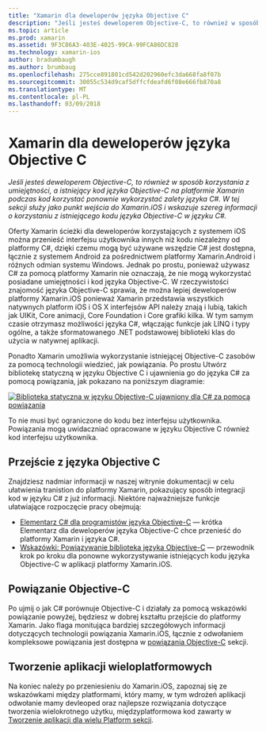 ```yaml
---
title: "Xamarin dla deweloperów języka Objective C"
description: "Jeśli jesteś deweloperem Objective-C, to również w sposób korzystania z umiejętności, a istniejący kod języka Objective-C na platformie Xamarin podczas kod korzystać ponownie wykorzystać zalety języka C#. W tej sekcji służy jako punkt wejścia do Xamarin.iOS i wskazuje szereg informacji o korzystaniu z istniejącego kodu języka Objective-C w języku C#."
ms.topic: article
ms.prod: xamarin
ms.assetid: 9F3C86A3-403E-4025-99CA-99FCA86DC828
ms.technology: xamarin-ios
author: bradumbaugh
ms.author: brumbaug
ms.openlocfilehash: 275cce891801cd542d202960efc3da668fa8f07b
ms.sourcegitcommit: 30055c534d9caf5dffcfdeafd6f08e666fb870a8
ms.translationtype: MT
ms.contentlocale: pl-PL
ms.lasthandoff: 03/09/2018
---
```

# <a name="xamarin-for-objective-c-developers"></a>Xamarin dla deweloperów języka Objective C

_Jeśli jesteś deweloperem Objective-C, to również w sposób korzystania z umiejętności, a istniejący kod języka Objective-C na platformie Xamarin podczas kod korzystać ponownie wykorzystać zalety języka C#. W tej sekcji służy jako punkt wejścia do Xamarin.iOS i wskazuje szereg informacji o korzystaniu z istniejącego kodu języka Objective-C w języku C#._

Oferty Xamarin ścieżki dla deweloperów korzystających z systemem iOS można przenieść interfejsu użytkownika innych niż kodu niezależny od platformy C#, dzięki czemu mogą być używane wszędzie C# jest dostępna, łącznie z systemem Android za pośrednictwem platformy Xamarin.Android i różnych odmian systemu Windows. Jednak po prostu, ponieważ używasz C# za pomocą platformy Xamarin nie oznaczają, że nie mogą wykorzystać posiadane umiejętności i kod języka Objective-C. W rzeczywistości znajomość języka Objective-C sprawia, że można lepiej deweloperów platformy Xamarin.iOS ponieważ Xamarin przedstawia wszystkich natywnych platform iOS i OS X interfejsów API należy znają i lubią, takich jak UIKit, Core animacji, Core Foundation i Core grafiki kilka. W tym samym czasie otrzymasz możliwości języka C#, włączając funkcje jak LINQ i typy ogólne, a także sformatowanego .NET podstawowej biblioteki klas do użycia w natywnej aplikacji.

Ponadto Xamarin umożliwia wykorzystanie istniejącej Objective-C zasobów za pomocą technologii wiedzieć, jak powiązania. Po prostu Utwórz bibliotekę statyczną w języku Objective C i ujawnienia go do języka C# za pomocą powiązania, jak pokazano na poniższym diagramie:

 [![](images/01-bindings.png "Biblioteka statyczna w języku Objective-C ujawniony dla C# za pomocą powiązania")](images/01-bindings.png#lightbox)

To nie musi być ograniczone do kodu bez interfejsu użytkownika. Powiązania mogą uwidaczniać opracowane w języku Objective C również kod interfejsu użytkownika.

## <a name="transitioning-from-objective-c"></a>Przejście z języka Objective C

Znajdziesz nadmiar informacji w naszej witrynie dokumentacji w celu ułatwienia tranistion do platformy Xamarin, pokazujący sposób integracji kod w języku C# z już informacji. Niektóre najważniejsze funkcje ułatwiające rozpoczęcie pracy obejmują:

-   [Elementarz C# dla programistów języka Objective-C](primer.md) — krótka Elementarz dla deweloperów języka Objective-C chce przenieść do platformy Xamarin i języka C#. 
-   [Wskazówki: Powiązywanie biblioteka języka Objective-C](~/ios/platform/binding-objective-c/walkthrough.md) — przewodnik krok po kroku dla ponowne wykorzystywanie istniejących kodu języka Objective-C w aplikacji platformy Xamarin.iOS. 


## <a name="binding-objective-c"></a>Powiązanie Objective-C

Po ujmij o jak C# porównuje Objective-C i działały za pomocą wskazówki powiązanie powyżej, będziesz w dobrej kształtu przejście do platformy Xamarin. Jako flaga monitująca bardziej szczegółowych informacji dotyczących technologii powiązania Xamarin.iOS, łącznie z odwołaniem kompleksowe powiązania jest dostępna w [powiązania Objective-C](~/ios/platform/binding-objective-c/index.md) sekcji.

## <a name="cross-platform-development"></a>Tworzenie aplikacji wieloplatformowych

Na koniec należy po przeniesieniu do Xamarin.iOS, zapoznaj się ze wskazówkami między platformami, który mamy, w tym wdrożeń aplikacji odwołanie mamy devleoped oraz najlepsze rozwiązania dotyczące tworzenia wielokrotnego użytku, międzyplatformowa kod zawarty w [ Tworzenie aplikacji dla wielu Platform sekcji](~/cross-platform/app-fundamentals/building-cross-platform-applications/index.md).
